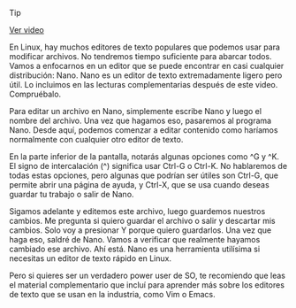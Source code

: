 > [!TIP]  
> [Ver video](https://youtu.be/B4WPVT8B9pc)

En Linux, hay muchos editores de texto populares que podemos usar para modificar archivos. No tendremos tiempo suficiente para abarcar todos. Vamos a enfocarnos en un editor que se puede encontrar en casi cualquier distribución: Nano. Nano es un editor de texto extremadamente ligero pero útil. Lo incluimos en las lecturas complementarias después de este video. Compruébalo.

Para editar un archivo en Nano, simplemente escribe Nano y luego el nombre del archivo. Una vez que hagamos eso, pasaremos al programa Nano. Desde aquí, podemos comenzar a editar contenido como haríamos normalmente con cualquier otro editor de texto.

En la parte inferior de la pantalla, notarás algunas opciones como ^G y ^K. El signo de intercalación (^) significa usar Ctrl-G o Ctrl-K. No hablaremos de todas estas opciones, pero algunas que podrían ser útiles son Ctrl-G, que permite abrir una página de ayuda, y Ctrl-X, que se usa cuando deseas guardar tu trabajo o salir de Nano.

Sigamos adelante y editemos este archivo, luego guardemos nuestros cambios. Me pregunta si quiero guardar el archivo o salir y descartar mis cambios. Solo voy a presionar Y porque quiero guardarlos. Una vez que haga eso, saldré de Nano. Vamos a verificar que realmente hayamos cambiado ese archivo. Ahí está. Nano es una herramienta utilísima si necesitas un editor de texto rápido en Linux.

Pero si quieres ser un verdadero power user de SO, te recomiendo que leas el material complementario que incluí para aprender más sobre los editores de texto que se usan en la industria, como Vim o Emacs.

